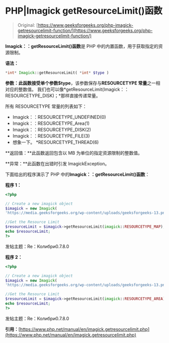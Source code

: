 # PHP|Imagick getResourceLimit()函数

> Original: [https://www.geeksforgeeks.org/php-imagick-getresourcelimit-function/](https://www.geeksforgeeks.org/php-imagick-getresourcelimit-function/)

**Imagick：：getResourceLimit()函数**是 PHP 中的内置函数，用于获取指定的资源限制。

**语法：**

```php
*int* Imagick::getResourceLimit( *int* $type )
```

**参数：**此函数接受单个参数**$type**，该参数保存与**RESOURCETYPE 常量**之一相对应的整数值。 我们也可以像*getResourceLimit(Imagick：：RESOURCETYPE_DISK)；*那样直接传递常量。

所有 RESOURCETYPE 常量的列表如下：

*   Imagick：：RESOURCETYPE_UNDEFINED(0)
*   Imagick：：RESOURCETYPE_Area(1)
*   Imagick：：RESOURCETYPE_DISK(2)
*   Imagick：：RESOURCETYPE_FILE(3)
*   想象一下。 *RESOURCETYPE_THREAD(6)

**返回值：**此函数返回包含以 MB 为单位的指定资源限制的整数值。

**异常：**此函数在出错时引发 ImagickException。

下面给出的程序演示了 PHP 中的**Imagick：：getResourceLimit()函数**：

**程序 1：**

```php
<?php

// Create a new imagick object
$imagick = new Imagick(
'https://media.geeksforgeeks.org/wp-content/uploads/geeksforgeeks-13.png');

//Get the Resource Limit
$resourceLimit = $imagick->getResourceLimit(imagick::RESOURCETYPE_MAP);
echo $resourceLimit;
?>
```

发帖主题：Re：Колибри0.7.8.0

**程序 2：**

```php
<?php

// Create a new imagick object
$imagick = new Imagick(
'https://media.geeksforgeeks.org/wp-content/uploads/geeksforgeeks-13.png');

//Get the Resource Limit
$resourceLimit = $imagick->getResourceLimit(imagick::RESOURCETYPE_AREA);
echo $resourceLimit;
?>
```

发帖主题：Re：Колибри0.7.8.0

**引用：**[https://www.php.net/manual/en/imagick.getresourcelimit.php](https://www.php.net/manual/en/imagick.getresourcelimit.php)